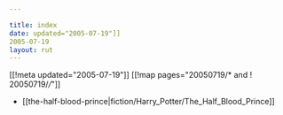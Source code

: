 ```yaml
---

title: index
date: updated="2005-07-19"]]
2005-07-19
layout: rut
---
```


[[!meta updated="2005-07-19"]]
[[!map pages="20050719/* and ! 20050719/*/*"]]
* [[the-half-blood-prince|fiction/Harry_Potter/The_Half_Blood_Prince]]
